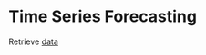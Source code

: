 # Time Series Forecasting

Retrieve [data](https://www.kaggle.com/selfishgene/historical-hourly-weather-data)
